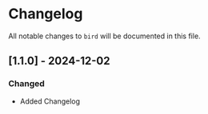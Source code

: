 # Changelog

All notable changes to `bird` will be documented in this file.

## [1.1.0] - 2024-12-02
### Changed
- Added Changelog
